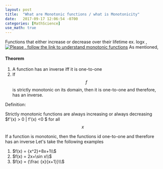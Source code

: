```yaml
---
layout: post
title:  "What are Monotonic functions / what is Monotonicity"
date:   2017-09-17 12:06:54 -0700
categories: [MathScience]
use_math: true
---
```

Functions that either increase or decrease over their lifetime
ex. logx ,
[](https://www.youtube.com/watch?v=6-SrUHIVOAA)
[![Please , follow the link to understand monotonic functions](http://img.youtube.com/vi/YOUTUBE_VIDEO_ID_HERE/0.jpg)](http://www.youtube.com/watch??v=6-SrUHIVOAA)
As mentioned,

#### Theorem
1. A function has an inverse iff it is one-to-one
2. If $$f$$ is strictly monotonic on its domain, then it is one-to-one and therefore, has an inverse.

Definition:

Strictly monotonic functions are always increasing or always decreasing
$f'(x) > 0  |  f'(x) <0 $ for all $$x$$

If a function is monotonic, then the functions id one-to-one and therefore has an inverse
Let's take the following examples

1. $f(x) = {x^2}+8x+1\\$
2. $f(x) = 2x+\sin x\\$
3. $f(x) = {\frac {x}{x+1}}\\$
